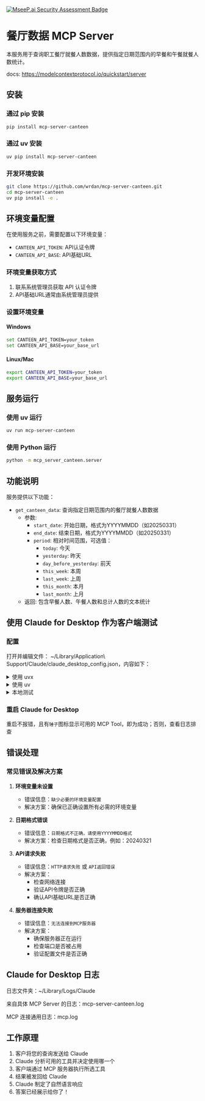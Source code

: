 [![MseeP.ai Security Assessment Badge](https://mseep.net/pr/wrdan-mcp-server-canteen-badge.png)](https://mseep.ai/app/wrdan-mcp-server-canteen)

# 餐厅数据 MCP Server

本服务用于查询职工餐厅就餐人数数据，提供指定日期范围内的早餐和午餐就餐人数统计。

docs: https://modelcontextprotocol.io/quickstart/server

## 安装

### 通过 pip 安装

```bash
pip install mcp-server-canteen
```

### 通过 uv 安装

```bash
uv pip install mcp-server-canteen
```

### 开发环境安装

```bash
git clone https://github.com/wrdan/mcp-server-canteen.git
cd mcp-server-canteen
uv pip install -e .
```

## 环境变量配置

在使用服务之前，需要配置以下环境变量：

- `CANTEEN_API_TOKEN`: API认证令牌
- `CANTEEN_API_BASE`: API基础URL

### 环境变量获取方式

1. 联系系统管理员获取 API 认证令牌
2. API基础URL通常由系统管理员提供

### 设置环境变量

#### Windows
```bash
set CANTEEN_API_TOKEN=your_token
set CANTEEN_API_BASE=your_base_url
```

#### Linux/Mac
```bash
export CANTEEN_API_TOKEN=your_token
export CANTEEN_API_BASE=your_base_url
```

## 服务运行

### 使用 uv 运行

```bash
uv run mcp-server-canteen
```

### 使用 Python 运行

```bash
python -m mcp_server_canteen.server
```

## 功能说明

服务提供以下功能：

- `get_canteen_data`: 查询指定日期范围内的餐厅就餐人数数据
  - 参数: 
    - `start_date`: 开始日期，格式为YYYYMMDD（如20250331）
    - `end_date`: 结束日期，格式为YYYYMMDD（如20250331）
    - `period`: 相对时间范围，可选值：
      - `today`: 今天
      - `yesterday`: 昨天
      - `day_before_yesterday`: 前天
      - `this_week`: 本周
      - `last_week`: 上周
      - `this_month`: 本月
      - `last_month`: 上月
  - 返回: 包含早餐人数、午餐人数和总计人数的文本统计

## 使用 Claude for Desktop 作为客户端测试

### 配置

打开并编辑文件： ~/Library/Application\ Support/Claude/claude_desktop_config.json，内容如下：

<details>
<summary>使用 uvx</summary>

```json
"mcpServers": {
  "canteen": {
    "command": "uvx",
    "args": ["mcp-server-canteen"],
    "env": {
        "CANTEEN_API_TOKEN": "CANTEEN_API_TOKEN",
        "CANTEEN_API_BASE": "ANTEEN_API_BASE"
    }
  }
}
```
</details>

<details>
<summary>使用 uv</summary>

```json
"mcpServers": {
  "canteen": {
    "command": "uv",
    "args": ["run", "mcp-server-canteen"],
    "env": {
        "CANTEEN_API_TOKEN": "CANTEEN_API_TOKEN",
        "CANTEEN_API_BASE": "ANTEEN_API_BASE"
    }
  }
}
```
</details>

<details>
<summary>本地测试</summary>

```json
"mcpServers": {
  "canteen": {
    "command": "python",
    "args": ["-m", "mcp-server-canteen.server"],
    "env": {
        "CANTEEN_API_TOKEN": "CANTEEN_API_TOKEN",
        "CANTEEN_API_BASE": "ANTEEN_API_BASE"
    }
  }
}
```
</details>

### 重启 Claude for Desktop

重启不报错，且有`锤子`图标显示可用的 MCP Tool，即为成功；否则，查看日志排查

## 错误处理

### 常见错误及解决方案

1. **环境变量未设置**
   - 错误信息：`缺少必要的环境变量配置`
   - 解决方案：确保已正确设置所有必需的环境变量

2. **日期格式错误**
   - 错误信息：`日期格式不正确，请使用YYYYMMDD格式`
   - 解决方案：检查日期格式是否正确，例如：20240321

3. **API请求失败**
   - 错误信息：`HTTP请求失败` 或 `API返回错误`
   - 解决方案：
     - 检查网络连接
     - 验证API令牌是否正确
     - 确认API基础URL是否正确

4. **服务器连接失败**
   - 错误信息：`无法连接到MCP服务器`
   - 解决方案：
     - 确保服务器正在运行
     - 检查端口是否被占用
     - 验证配置文件是否正确

## Claude for Desktop 日志

日志文件夹：~/Library/Logs/Claude

来自具体 MCP Server 的日志：mcp-server-canteen.log

MCP 连接通用日志：mcp.log

## 工作原理

1. 客户将您的查询发送给 Claude
2. Claude 分析可用的工具并决定使用哪一个
3. 客户端通过 MCP 服务器执行所选工具
4. 结果被发回给 Claude
5. Claude 制定了自然语言响应
6. 答案已经展示给你了！